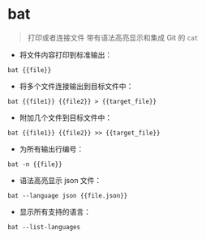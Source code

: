 # bat

> 打印或者连接文件
> 带有语法高亮显示和集成 Git 的 `cat`

- 将文件内容打印到标准输出：

`bat {{file}}`

- 将多个文件连接输出到目标文件中：

`bat {{file1}} {{file2}} > {{target_file}}`

- 附加几个文件到目标文件中：

`bat {{file1}} {{file2}} >> {{target_file}}`

- 为所有输出行编号：

`bat -n {{file}}`

- 语法高亮显示 json 文件：

`bat --language json {{file.json}}`

- 显示所有支持的语言：

`bat --list-languages`

[#]: contributors: ([琳小梁]，[Datura stramonium L.])